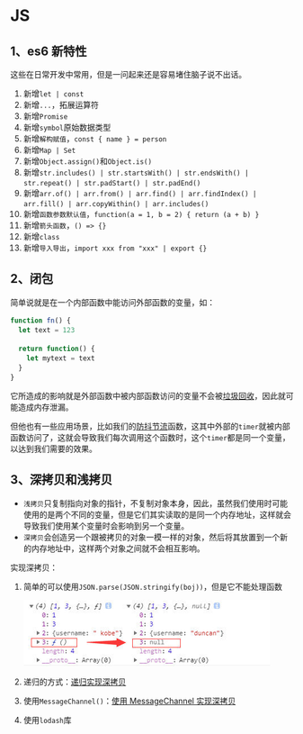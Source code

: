 # JS

## 1、es6 新特性

这些在日常开发中常用，但是一问起来还是容易堵住脑子说不出话。

1. 新增`let | const`
2. 新增`...`，拓展运算符
3. 新增`Promise`
4. 新增`symbol`原始数据类型
5. 新增`解构赋值`，`const { name } = person`
6. 新增`Map | Set`
7. 新增`Object.assign()`和`Object.is()`
8. 新增`str.includes() | str.startsWith() | str.endsWith() | str.repeat() | str.padStart() | str.padEnd()`
9. 新增`arr.of() | arr.from() | arr.find() | arr.findIndex() | arr.fill() | arr.copyWithin() | arr.includes() `
10. 新增`函数参数默认值`，`function(a = 1, b = 2) { return (a + b) }`
11. 新增`箭头函数`，`() => {}`
12. 新增`class`
13. 新增`导入导出`，`import xxx from "xxx" | export {}`

## 2、闭包

简单说就是在一个内部函数中能访问外部函数的变量，如：

```js
function fn() {
  let text = 123
  
  return function() {
    let mytext = text
  }
}
```

它所造成的影响就是外部函数中被内部函数访问的变量不会被[垃圾回收](https://blog.csdn.net/weixin_50936255/article/details/118501200)，因此就可能造成内存泄漏。

但他也有一些应用场景，比如我们的[防抖节流](../js/js知识要点.md#防抖和节流)函数，这其中外部的`timer`就被内部函数访问了，这就会导致我们每次调用这个函数时，这个`timer`都是同一个变量，以达到我们需要的效果。

## 3、深拷贝和浅拷贝

- `浅拷贝`只复制指向对象的指针，不复制对象本身，因此，虽然我们使用时可能使用的是两个不同的变量，但是它们其实读取的是同一个内存地址，这样就会导致我们使用某个变量时会影响到另一个变量。
- `深拷贝`会创造另一个跟被拷贝的对象一模一样的对象，然后将其放置到一个新的内存地址中，这样两个对象之间就不会相互影响。

实现深拷贝：

1. 简单的可以使用`JSON.parse(JSON.stringify(boj))`，但是它不能处理函数

   ![64b5ca449b2bc91c9757d8e31c9214ec](./js.assets/64b5ca449b2bc91c9757d8e31c9214ec.jpeg)

2. 递归的方式：[递归实现深拷贝](../js/js方法.md#传统深克隆方法)

3. 使用`MessageChannel()`：[使用 MessageChannel 实现深拷贝](../js/js方法.md#使用-messagechannel-方法)

4. 使用`lodash`库

